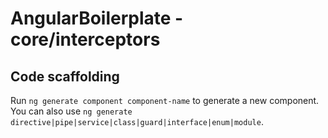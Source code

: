 # AngularBoilerplate - core/interceptors

## Code scaffolding

Run `ng generate component component-name` to generate a new component. You can also use `ng generate directive|pipe|service|class|guard|interface|enum|module`.